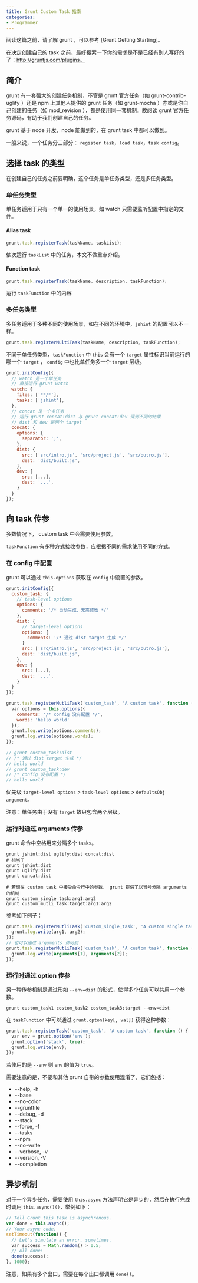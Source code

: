 ```yaml
---
title: Grunt Custom Task 指南
categories:
- Programmer
---
```


阅读这篇之前，请了解 grunt ，可以参考 [Grunt Getting Starting]。

在决定创建自己的 task 之前，最好搜索一下你的需求是不是已经有别人写好的了：http://gruntjs.com/plugins。

## 简介

grunt 有一套强大的创建任务机制，不管是 grunt 官方任务（如 grunt-contrib-uglify ）还是 npm 上其他人提供的 grunt 任务（如 grunt-mocha ）亦或是你自己创建的任务（如 mod_revision ），都是使用同一套机制。故阅读 grunt 官方任务源码，有助于我们创建自己的任务。

grunt 基于 node 开发，node 能做到的，在 grunt task 中都可以做到。

一般来说，一个任务分三部分： `register task`，`load task`，`task config`。

<!-- more -->

## 选择 task 的类型

在创建自己的任务之前要明确，这个任务是单任务类型，还是多任务类型。

### 单任务类型

单任务适用于只有一个单一的使用场景，如 watch 只需要监听配置中指定的文件。

#### Alias task

```js
grunt.task.registerTask(taskName, taskList);
```

依次运行 `taskList` 中的任务，本文不做重点介绍。

#### Function task

```js
grunt.task.registerTask(taskName, description, taskFunction);
```

运行 `taskFunction` 中的内容

### 多任务类型

多任务适用于多种不同的使用场景，如在不同的环境中，`jshint` 的配置可以不一样。

```js
grunt.task.registerMultiTask(taskName, description, taskFunction);
```

不同于单任务类型，`taskFunction` 中 `this` 会有一个 `target` 属性标识当前运行的哪一个 `target` ， `config` 中也比单任务多一个 `target` 层级。

```js
grunt.initConfig({
  // watch 是一个单任务
  // 直接运行 grunt watch
  watch: {
    files: ['**/*'],
    tasks: ['jshint'],
  },
  // concat 是一个多任务
  // 运行 grunt concat:dist 与 grunt concat:dev 得到不同的结果
  // dist 和 dev 是两个 target
  concat: {
    options: {
      separator: ';',
    },
    dist: {
      src: ['src/intro.js', 'src/project.js', 'src/outro.js'],
      dest: 'dist/built.js',
    },
    dev: {
      src: [...],
      dest: '...',
    }
  }
});
```

## 向 task 传参

多数情况下， custom task 中会需要使用参数。

`taskFunction` 有多种方式接收参数，应根据不同的需求使用不同的方式。

### 在 config 中配置

grunt 可以通过 `this.options` 获取在 `config` 中设置的参数。

```js
grunt.initConfig({
  custom_task: {
    // task-level options
    options: {
      comments: '/* 自动生成，无需修改 */'
    },
    dist: {
      // target-level options
      options: {
        comments: '/* 通过 dist target 生成 */'
      }
      src: ['src/intro.js', 'src/project.js', 'src/outro.js'],
      dest: 'dist/built.js',
    },
    dev: {
      src: [...],
      dest: '...',
    }
  }
});
 
grunt.task.registerMutliTask('custom_task', 'A custom task', function () {
  var options = this.options({
    comments: '/* config 没有配置 */',
    words: 'hello world'
  });
  grunt.log.write(options.comments);
  grunt.log.write(options.words);
});
 
// grunt custom_task:dist
// /* 通过 dist target 生成 */
// hello world
// grunt custom_task:dev
// /* config 没有配置 */
// hello world
```

优先级 `target-level options` > `task-level options` > `defaultsObj argument`。

注意：单任务由于没有 `target` 故只包含两个层级。

### 运行时通过 arguments 传参

grunt 命令中空格用来分隔多个 tasks。

```shell
grunt jshint:dist uglify:dist concat:dist
# 相当于
grunt jshint:dist
grunt uglify:dist
grunt concat:dist
 
# 若想在 custom task 中接受命令行中的参数， grunt 提供了以冒号分隔 arguments 的机制
grunt custom_single_task:arg1:arg2
grunt custom_mutli_task:target:arg1:arg2
```

参考如下例子：

```js
grunt.task.registerMutliTask('custom_single_task', 'A custom single task', function (arg1, arg2) {
  grunt.log.write(arg1, arg2);
});
// 也可以通过 arguments 访问到
grunt.task.registerMutliTask('custom_task', 'A custom task', function () {
  grunt.log.write(arguments[1], arguments[2]);
});
```

### 运行时通过 option 传参

另一种传参机制是通过形如 `--env=dist` 的形式，使得多个任务可以共用一个参数。

```shell
grunt custom_task1 costom_task2 costom_task3:target --env=dist
```

在 `taskFunction` 中可以通过 `grunt.opton(key[, val])` 获得这种参数：

```js
grunt.task.registerTask('custom_task', 'A custom task', function () {
  var env = grunt.option('env');
  grunt.option('stack', true);
  grunt.log.write(env);
});
```

若使用的是 `--env` 则 `env` 的值为 `true`。

需要注意的是，不要和其他 grunt 自带的参数使用混淆了，它们包括：

- --help, -h
- --base
- --no-color
- --gruntfile
- --debug, -d
- --stack
- --force, -f
- --tasks
- --npm
- --no-write
- --verbose, -v
- --version, -V
- --completion

## 异步机制

对于一个异步任务，需要使用 `this.async` 方法声明它是异步的，然后在执行完成时调用 `this.async()()`，举例如下：

```js
// Tell Grunt this task is asynchronous.
var done = this.async();
// Your async code.
setTimeout(function() {
  // Let's simulate an error, sometimes.
  var success = Math.random() > 0.5;
  // All done!
  done(success);
}, 1000);
```

注意，如果有多个出口，需要在每个出口都调用 `done()`。
